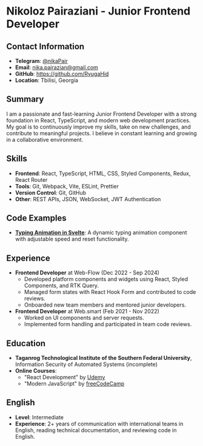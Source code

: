 # Nikoloz Pairaziani - Junior Frontend Developer

## Contact Information
- **Telegram**: [@nikaPair](https://t.me/nikaPair)
- **Email**: [nika.pairazian@gmail.com](mailto:nika.pairazian@gmail.com)
- **GitHub**: https://github.com/RyugaHid
- **Location**: Tbilisi, Georgia

## Summary
I am a passionate and fast-learning Junior Frontend Developer with a strong foundation in React, TypeScript, and modern web development practices. My goal is to continuously improve my skills, take on new challenges, and contribute to meaningful projects. I believe in constant learning and growing in a collaborative environment.

## Skills
- **Frontend**: React, TypeScript, HTML, CSS, Styled Components, Redux, React Router
- **Tools**: Git, Webpack, Vite, ESLint, Prettier
- **Version Control**: Git, GitHub
- **Other**: REST APIs, JSON, WebSocket, JWT Authentication

## Code Examples
- **[Typing Animation in Svelte](https://github.com/RyugaHid/svlete-test)**: A dynamic typing animation component with adjustable speed and reset functionality.

## Experience
- **Frontend Developer** at Web-Flow (Dec 2022 - Sep 2024)
  - Developed platform components and widgets using React, Styled Components, and RTK Query.
  - Managed form states with React Hook Form and contributed to code reviews.
  - Onboarded new team members and mentored junior developers.
- **Frontend Developer** at Web.smart (Feb 2021 - Nov 2022)
  - Worked on UI components and server requests.
  - Implemented form handling and participated in team code reviews.

## Education
- **Taganrog Technological Institute of the Southern Federal University**, Information Security of Automated Systems (incomplete)
- **Online Courses**:
  - "React Development" by [Udemy](https://www.udemy.com)
  - "Modern JavaScript" by [freeCodeCamp](https://www.freecodecamp.org)

## English
- **Level**: Intermediate
- **Experience**: 2+ years of communication with international teams in English, reading technical documentation, and reviewing code in English.

